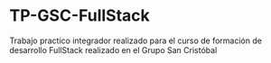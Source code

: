 # TP-GSC-FullStack
Trabajo practico integrador realizado para el curso de formación de desarrollo FullStack realizado en el Grupo San Cristóbal
